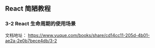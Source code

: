 ## React 简陋教程
### 3-2 React 生命周期的使用场景
文档地址：
https://www.yuque.com/books/share/cd14cc11-205d-4b01-ae2a-2e0b7bece4db/3-2
